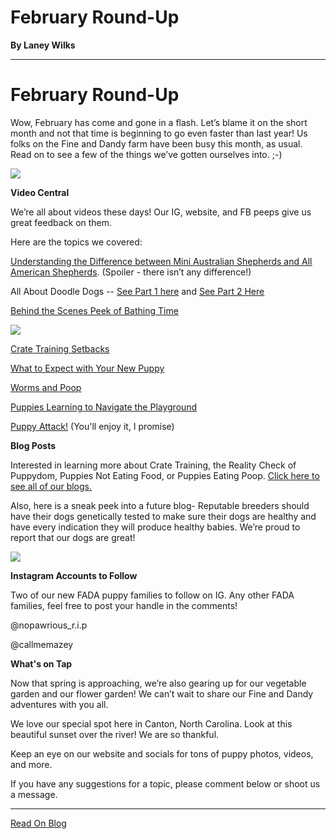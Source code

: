 # February Round-Up

**By Laney Wilks**

---

# February Round-Up

Wow, February has come and gone in a flash. Let’s blame it on the short month and not that time is beginning to go even faster than last year! Us folks on the Fine and Dandy farm have been busy this month, as usual. Read on to see a few of the things we’ve gotten ourselves into. ;-)

![](https://static.wixstatic.com/media/4917f1_2d0c33d924754f90b4b706543893af85~mv2.jpg/v1/fill/w_772,h_756,al_c,q_85,usm_0.66_1.00_0.01,enc_auto/4917f1_2d0c33d924754f90b4b706543893af85~mv2.jpg)

**Video Central**

  

We’re all about videos these days! Our IG, website, and FB peeps give us great feedback on them.

Here are the topics we covered:

  

[<u style="text-decoration: underline;"><span>Understanding the Difference between Mini Australian Shepherds and All American Shepherds</span></u>](https://www.instagram.com/p/CZfAU-yh4UH/). (Spoiler - there isn’t any difference!)

  

All About Doodle Dogs -- [<u style="text-decoration: underline;"><span>See Part 1 here</span></u>](https://www.instagram.com/p/CZfl5Xghh1z/) and [<u style="text-decoration: underline;"><span>See Part 2 Here</span></u>](https://www.instagram.com/p/CZj2VASLZ_D/)

  

[<u style="text-decoration: underline;"><span>Behind the Scenes Peek of Bathing Time</span></u>](https://www.instagram.com/p/CZuO6AfJxj0/)

![](https://static.wixstatic.com/media/4917f1_92fae9cb1581427386b4a7e5543a7cdc~mv2.jpg/v1/fill/w_740,h_524,al_c,q_85,usm_0.66_1.00_0.01,enc_auto/4917f1_92fae9cb1581427386b4a7e5543a7cdc~mv2.jpg)

[<u style="text-decoration: underline;"><span>Crate Training Setbacks</span></u>](https://www.instagram.com/p/CaKtifJsLC7/)

  

[<u style="text-decoration: underline;"><span>What to Expect with Your New Puppy</span></u>](https://www.instagram.com/p/CaKyOP7FXkQ/)

  

[<u style="text-decoration: underline;"><span>Worms and Poop</span></u>](https://www.instagram.com/p/CaK9TL_A1ZH/)

  

[<u style="text-decoration: underline;"><span>Puppies Learning to Navigate the Playground</span></u>](https://www.instagram.com/p/CaS7XIcry4m/)

  

[<u style="text-decoration: underline;"><span>Puppy Attack!</span></u>](https://www.instagram.com/p/CamfYNnPAvm/) (You'll enjoy it, I promise)

  

**Blog Posts**

  

Interested in learning more about Crate Training, the Reality Check of Puppydom, Puppies Not Eating Food, or Puppies Eating Poop. [<u style="text-decoration: underline;"><span>Click here to see all of our blogs.</span></u>](https://www.fineanddandyaussiedoodles.com/blog-1)

  

Also, here is a sneak peek into a future blog- Reputable breeders should have their dogs genetically tested to make sure their dogs are healthy and have every indication they will produce healthy babies. We’re proud to report that our dogs are great!

  

![](https://static.wixstatic.com/media/4917f1_a33979529ea94934bdc94822293493bb~mv2.jpg/v1/fill/w_702,h_1560,al_c,q_85,usm_0.66_1.00_0.01,enc_auto/4917f1_a33979529ea94934bdc94822293493bb~mv2.jpg)

**Instagram Accounts to Follow**

  

Two of our new FADA puppy families to follow on IG. Any other FADA families, feel free to post your handle in the comments!

  

@nopawrious\_r.i.p

@callmemazey

  

**What's on Tap**

  

Now that spring is approaching, we’re also gearing up for our vegetable garden and our flower garden! We can’t wait to share our Fine and Dandy adventures with you all.

  

We love our special spot here in Canton, North Carolina. Look at this beautiful sunset over the river! We are so thankful.

  

Keep an eye on our website and socials for tons of puppy photos, videos, and more.

  

If you have any suggestions for a topic, please comment below or shoot us a message.

---

[Read On Blog](https://www.fineanddandyaussiedoodles.com/post/february-round-up)